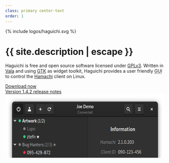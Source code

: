 ```yaml
---
class: primary center-text
order: 1
---
```

<div class="logo">{% include logos/haguichi.svg %}</div>
<h1>{{ site.description | escape }}</h1>
<p>Haguichi is free and open source software licensed under <a href="https://www.gnu.org/licenses/gpl-3.0.html" target="_blank">GPLv3</a>. Written in <a href="https://wiki.gnome.org/Projects/Vala" target="_blank">Vala</a> and using <a href="http://www.gtk.org/" target="_blank">GTK</a> as widget toolkit, Haguichi provides a user friendly <abbr title="Graphical user interface">GUI</abbr> to control the <a href="https://www.vpn.net" target="_blank">Hamachi</a> client on Linux.</p>
<div class="row">
  <div class="col"><a class="button" href="/download/">Download now</a></div>
  <div class="col"><a href="/news/release142/">Version 1.4.2 release notes</a></div>
</div>
<div>
  <img src="/resources/teaser.png" srcset="/resources/teaser-2x.png 2x" alt="Main Window" class="aligncenter" width="614" height="200" />
</div>
